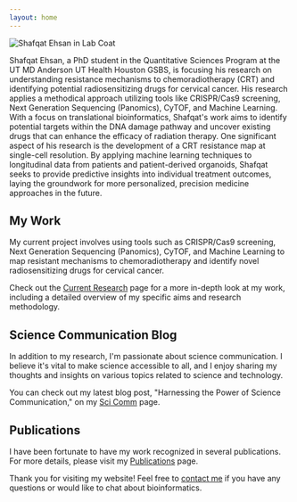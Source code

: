 ```yaml
---
layout: home
---
```


![Shafqat Ehsan in Lab Coat](/SFE_LabCoat_1.jpg)

Shafqat Ehsan, a PhD student in the Quantitative Sciences Program at the UT MD Anderson UT Health Houston GSBS, is focusing his research on understanding resistance mechanisms to chemoradiotherapy (CRT) and identifying potential radiosensitizing drugs for cervical cancer. His research applies a methodical approach utilizing tools like CRISPR/Cas9 screening, Next Generation Sequencing (Panomics), CyTOF, and Machine Learning. With a focus on translational bioinformatics, Shafqat's work aims to identify potential targets within the DNA damage pathway and uncover existing drugs that can enhance the efficacy of radiation therapy. One significant aspect of his research is the development of a CRT resistance map at single-cell resolution. By applying machine learning techniques to longitudinal data from patients and patient-derived organoids, Shafqat seeks to provide predictive insights into individual treatment outcomes, laying the groundwork for more personalized, precision medicine approaches in the future.

## My Work

My current project involves using tools such as CRISPR/Cas9 screening, Next Generation Sequencing (Panomics), CyTOF, and Machine Learning to map resistant mechanisms to chemoradiotherapy and identify novel radiosensitizing drugs for cervical cancer. 

Check out the [Current Research](/current-research) page for a more in-depth look at my work, including a detailed overview of my specific aims and research methodology.

## Science Communication Blog

In addition to my research, I'm passionate about science communication. I believe it's vital to make science accessible to all, and I enjoy sharing my thoughts and insights on various topics related to science and technology.

You can check out my latest blog post, "Harnessing the Power of Science Communication," on my [Sci Comm](/sci-comm) page.

## Publications

I have been fortunate to have my work recognized in several publications. For more details, please visit my [Publications](/publications) page.

Thank you for visiting my website! Feel free to [contact me](/contact) if you have any questions or would like to chat about bioinformatics.
